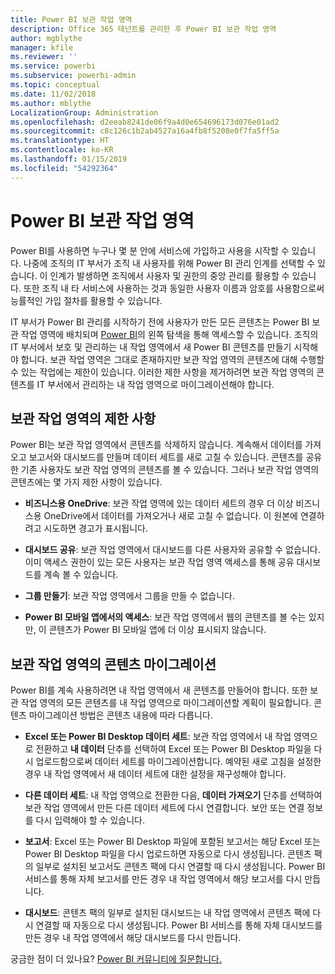 ```yaml
---
title: Power BI 보관 작업 영역
description: Office 365 테넌트를 관리한 후 Power BI 보관 작업 영역
author: mgblythe
manager: kfile
ms.reviewer: ''
ms.service: powerbi
ms.subservice: powerbi-admin
ms.topic: conceptual
ms.date: 11/02/2018
ms.author: mblythe
LocalizationGroup: Administration
ms.openlocfilehash: d2eeab8241de06f9a4d0e654696173d076e01ad2
ms.sourcegitcommit: c8c126c1b2ab4527a16a4fb8f5208e0f7fa5ff5a
ms.translationtype: HT
ms.contentlocale: ko-KR
ms.lasthandoff: 01/15/2019
ms.locfileid: "54292364"
---
```

# <a name="power-bi-archived-workspace"></a>Power BI 보관 작업 영역

Power BI를 사용하면 누구나 몇 분 안에 서비스에 가입하고 사용을 시작할 수 있습니다.  나중에 조직의 IT 부서가 조직 내 사용자를 위해 Power BI 관리 인계를 선택할 수 있습니다.  이 인계가 발생하면 조직에서 사용자 및 권한의 중앙 관리를 활용할 수 있습니다. 또한 조직 내 타 서비스에 사용하는 것과 동일한 사용자 이름과 암호를 사용함으로써 능률적인 가입 절차를 활용할 수 있습니다.

IT 부서가 Power BI 관리를 시작하기 전에 사용자가 만든 모든 콘텐츠는 Power BI 보관 작업 영역에 배치되며 [Power BI](https://app.powerbi.com)의 왼쪽 탐색을 통해 액세스할 수 있습니다. 조직의 IT 부서에서 보호 및 관리하는 내 작업 영역에서 새 Power BI 콘텐츠를 만들기 시작해야 합니다.    보관 작업 영역은 그대로 존재하지만 보관 작업 영역의 콘텐츠에 대해 수행할 수 있는 작업에는 제한이 있습니다.  이러한 제한 사항을 제거하려면 보관 작업 영역의 콘텐츠를 IT 부서에서 관리하는 내 작업 영역으로 마이그레이션해야 합니다.

## <a name="restrictions-in-your-archived-workspace"></a>보관 작업 영역의 제한 사항

Power BI는 보관 작업 영역에서 콘텐츠를 삭제하지 않습니다. 계속해서 데이터를 가져오고 보고서와 대시보드를 만들며 데이터 세트를 새로 고칠 수 있습니다. 콘텐츠를 공유한 기존 사용자도 보관 작업 영역의 콘텐츠를 볼 수 있습니다. 그러나 보관 작업 영역의 콘텐츠에는 몇 가지 제한 사항이 있습니다.

* **비즈니스용 OneDrive**: 보관 작업 영역에 있는 데이터 세트의 경우 더 이상 비즈니스용 OneDrive에서 데이터를 가져오거나 새로 고칠 수 없습니다.  이 원본에 연결하려고 시도하면 경고가 표시됩니다.

* **대시보드 공유**: 보관 작업 영역에서 대시보드를 다른 사용자와 공유할 수 없습니다.  이미 액세스 권한이 있는 모든 사용자는 보관 작업 영역 액세스를 통해 공유 대시보드를 계속 볼 수 있습니다.

* **그룹 만들기**: 보관 작업 영역에서 그룹을 만들 수 없습니다.

* **Power BI 모바일 앱에서의 액세스**: 보관 작업 영역에서 웹의 콘텐츠를 볼 수는 있지만, 이 콘텐츠가 Power BI 모바일 앱에 더 이상 표시되지 않습니다.

## <a name="migrating-content-in-your-archived-workspace"></a>보관 작업 영역의 콘텐츠 마이그레이션

Power BI를 계속 사용하려면 내 작업 영역에서 새 콘텐츠를 만들어야 합니다. 또한 보관 작업 영역의 모든 콘텐츠를 내 작업 영역으로 마이그레이션할 계획이 필요합니다.  콘텐츠 마이그레이션 방법은 콘텐츠 내용에 따라 다릅니다.

* **Excel 또는 Power BI Desktop 데이터 세트**: 보관 작업 영역에서 내 작업 영역으로 전환하고 **내 데이터** 단추를 선택하여 Excel 또는 Power BI Desktop 파일을 다시 업로드함으로써 데이터 세트를 마이그레이션합니다.  예약된 새로 고침을 설정한 경우 내 작업 영역에서 새 데이터 세트에 대한 설정을 재구성해야 합니다.

* **다른 데이터 세트**: 내 작업 영역으로 전환한 다음, **데이터 가져오기** 단추를 선택하여 보관 작업 영역에서 만든 다른 데이터 세트에 다시 연결합니다.  보안 또는 연결 정보를 다시 입력해야 할 수 있습니다.

* **보고서**: Excel 또는 Power BI Desktop 파일에 포함된 보고서는 해당 Excel 또는 Power BI Desktop 파일을 다시 업로드하면 자동으로 다시 생성됩니다. 콘텐츠 팩의 일부로 설치된 보고서도 콘텐츠 팩에 다시 연결할 때 다시 생성됩니다. Power BI 서비스를 통해 자체 보고서를 만든 경우 내 작업 영역에서 해당 보고서를 다시 만듭니다.

* **대시보드**: 콘텐츠 팩의 일부로 설치된 대시보드는 내 작업 영역에서 콘텐츠 팩에 다시 연결할 때 자동으로 다시 생성됩니다. Power BI 서비스를 통해 자체 대시보드를 만든 경우 내 작업 영역에서 해당 대시보드를 다시 만듭니다.

궁금한 점이 더 있나요? [Power BI 커뮤니티에 질문합니다.](http://community.powerbi.com/)

